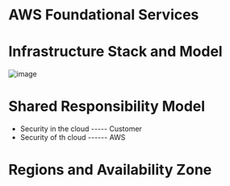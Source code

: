 # AWS Foundational Services

# Infrastructure Stack and Model
![image](https://github.com/user-attachments/assets/6eccee77-629f-47b5-ac67-a38da80c8b5d)

# Shared Responsibility Model

* Security in the cloud ----- Customer
* Security of th cloud ------ AWS

# Regions and Availability Zone



